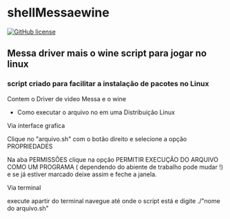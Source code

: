 # shellMessaewine

[![GitHub license](https://img.shields.io/github/license/lucasdias87/shellMessaewine?style=for-the-badge)](https://github.com/lucasdias87/shellMessaewine/blob/master/LICENSE)
## Messa driver mais o wine script para jogar no linux
### script criado para facilitar a instalação de pacotes no Linux 
Contem o Driver de video Messa e o wine 

- Como executar o arquivo no em uma Distribuição Linux <br>

Via interface grafica <br>

Clique no "arquivo.sh" com o botão direito e selecione a opção PROPRIEDADES <br>

Na aba PERMISSÕES clique na opção PERMITIR EXECUÇÃO DO ARQUIVO COMO UM PROGRAMA ( dependendo do abiente de trabalho pode mudar !) e se já estiver marcado deixe assim e feche a janela. <br> 

Via terminal <br>

execute apartir do terminal navegue até onde o script está e digite ./"nome do arquivo.sh" <br>






